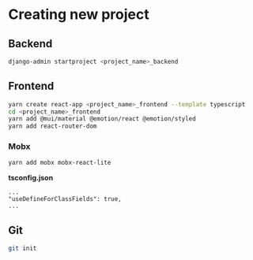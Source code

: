 # Creating new project
## Backend
```bash
django-admin startproject <project_name>_backend
```
## Frontend
```bash
yarn create react-app <project_name>_frontend --template typescript
cd <project_name>_frontend
yarn add @mui/material @emotion/react @emotion/styled
yarn add react-router-dom
```

### Mobx
```bash
yarn add mobx mobx-react-lite
```

**tsconfig.json**
```
...
"useDefineForClassFields": true,
...
```


## Git
```bash
git init
```